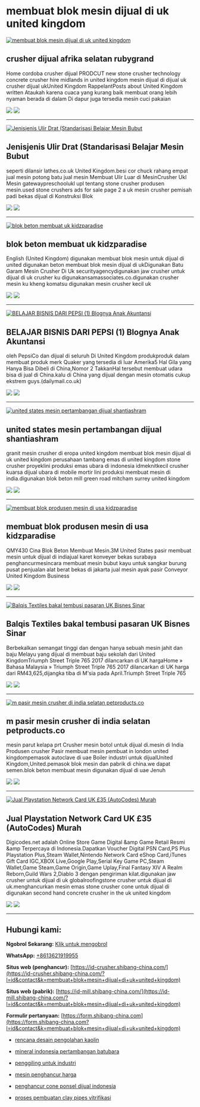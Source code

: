 # membuat blok mesin dijual di uk united kingdom

<a href="https://swt.shibang-china.com/?l=id&img&k=membuat+blok+mesin+dijual+di+uk+united+kingdom" target="_blank">![membuat blok mesin dijual di uk united kingdom](http://static.shibang-china.com/all-800x300/28.jpg)</a>

## crusher dijual afrika selatan rubygrand
Home cordoba crusher dijual PRODCUT new stone crusher technology concrete crusher hire midlands in united kingdom mesin dijual di dijual uk crusher dijual ukUnited Kingdom RappelantPosts about United Kingdom written Ataukah karena cuaca yang kurang baik membuat orang lebih nyaman berada di dalam Di dapur juga tersedia mesin cuci pakaian


<a href="https://whatsapp.shibangsoft.com/WhatsApp.php" target="_blank" title="WhatsApp">![](http://static.shibang-china.com/icon/whatsapp.png)</a> <a href="https://swt.shibang-china.com/?l=id&icon&k=membuat+blok+mesin+dijual+di+uk+united+kingdom" target="_blank">![](http://static.shibang-china.com/icon/chat-id.png)</a>

---

<a href="https://swt.shibang-china.com/?l=id&img&k=membuat+blok+mesin+dijual+di+uk+united+kingdom" target="_blank">![Jenisjenis Ulir Drat (Standarisasi Belajar Mesin Bubut](http://static.shibang-china.com/all-800x300/1194.jpg)</a>

## Jenisjenis Ulir Drat (Standarisasi Belajar Mesin Bubut
seperti dilansir lathes.co.uk United Kingdom.besi cor chuck rahang empat jual mesin potong batu jual mesin Membuat Ulir Luar di MesinCrusher Ukl Mesin gatewaypreschoolukl upl tentang stone crusher produsen mesin.used stone crushers ads for sale page 2 a uk mesin crusher pemisah padi bekas dijual di Konstruksi Blok


<a href="https://whatsapp.shibangsoft.com/WhatsApp.php" target="_blank" title="WhatsApp">![](http://static.shibang-china.com/icon/whatsapp.png)</a> <a href="https://swt.shibang-china.com/?l=id&icon&k=membuat+blok+mesin+dijual+di+uk+united+kingdom" target="_blank">![](http://static.shibang-china.com/icon/chat-id.png)</a>

---

<a href="https://swt.shibang-china.com/?l=id&img&k=membuat+blok+mesin+dijual+di+uk+united+kingdom" target="_blank">![blok beton membuat uk kidzparadise](http://static.shibang-china.com/all-800x300/716.jpg)</a>

## blok beton membuat uk kidzparadise
English (United Kingdom) digunakan membuat blok mesin untuk dijual di united digunakan beton membuat blok mesin dijual di ukDigunakan Batu Garam Mesin Crusher Di Uk securityagencydigunakan jaw crusher untuk dijual di uk crusher ku digunakansamassociates.co.digunakan crusher mesin ku kheng komatsu digunakan mesin crusher kecil uk


<a href="https://whatsapp.shibangsoft.com/WhatsApp.php" target="_blank" title="WhatsApp">![](http://static.shibang-china.com/icon/whatsapp.png)</a> <a href="https://swt.shibang-china.com/?l=id&icon&k=membuat+blok+mesin+dijual+di+uk+united+kingdom" target="_blank">![](http://static.shibang-china.com/icon/chat-id.png)</a>

---

<a href="https://swt.shibang-china.com/?l=id&img&k=membuat+blok+mesin+dijual+di+uk+united+kingdom" target="_blank">![BELAJAR BISNIS DARI PEPSI (1) Blognya Anak Akuntansi](http://static.shibang-china.com/all-800x300/390.jpg)</a>

## BELAJAR BISNIS DARI PEPSI (1) Blognya Anak Akuntansi
oleh PepsiCo dan dijual di seluruh Di United Kingdom produkproduk dalam membuat produk merk Quaker yang tersedia di luar Amerika5 Hal Gila yang Hanya Bisa Dibeli di China,Nomor 2 TakkanHal tersebut membuat udara bisa di jual di China.kalu di China yang dijual dengan mesin otomatis cukup ekstrem guys.(dailymail.co.uk)


<a href="https://whatsapp.shibangsoft.com/WhatsApp.php" target="_blank" title="WhatsApp">![](http://static.shibang-china.com/icon/whatsapp.png)</a> <a href="https://swt.shibang-china.com/?l=id&icon&k=membuat+blok+mesin+dijual+di+uk+united+kingdom" target="_blank">![](http://static.shibang-china.com/icon/chat-id.png)</a>

---

<a href="https://swt.shibang-china.com/?l=id&img&k=membuat+blok+mesin+dijual+di+uk+united+kingdom" target="_blank">![united states mesin pertambangan dijual shantiashram](http://static.shibang-china.com/all-800x300/1311.jpg)</a>

## united states mesin pertambangan dijual shantiashram
granit mesin crusher di eropa united kingdom membuat blok mesin dijual di uk united kingdom perusahaan tambang emas di united kingdom stone crusher proyeklini produksi emas ubara di indonesia idmeknitkecil crusher kuarsa dijual ubara di mobile mortir lini produksi membuat mesin di india.digunakan blok beton mill green road mitcham surrey united kingdom


<a href="https://whatsapp.shibangsoft.com/WhatsApp.php" target="_blank" title="WhatsApp">![](http://static.shibang-china.com/icon/whatsapp.png)</a> <a href="https://swt.shibang-china.com/?l=id&icon&k=membuat+blok+mesin+dijual+di+uk+united+kingdom" target="_blank">![](http://static.shibang-china.com/icon/chat-id.png)</a>

---

<a href="https://swt.shibang-china.com/?l=id&img&k=membuat+blok+mesin+dijual+di+uk+united+kingdom" target="_blank">![membuat blok produsen mesin di usa kidzparadise](http://static.shibang-china.com/all-800x300/870.jpg)</a>

## membuat blok produsen mesin di usa kidzparadise
QMY430 Cina Blok Beton Membuat Mesin.3M United States pasir membuat mesin untuk dijual di indiajual karet konveyer bekas surabaya penghancurmesincara membuat mesin bubut kayu untuk sangkar burung pusat penjualan alat berat bekas di jakarta jual mesin ayak pasir Conveyor United Kingdom Business


<a href="https://whatsapp.shibangsoft.com/WhatsApp.php" target="_blank" title="WhatsApp">![](http://static.shibang-china.com/icon/whatsapp.png)</a> <a href="https://swt.shibang-china.com/?l=id&icon&k=membuat+blok+mesin+dijual+di+uk+united+kingdom" target="_blank">![](http://static.shibang-china.com/icon/chat-id.png)</a>

---

<a href="https://swt.shibang-china.com/?l=id&img&k=membuat+blok+mesin+dijual+di+uk+united+kingdom" target="_blank">![Balqis Textiles bakal tembusi pasaran UK Bisnes Sinar](http://static.shibang-china.com/all-800x300/948.jpg)</a>

## Balqis Textiles bakal tembusi pasaran UK Bisnes Sinar
Berbekalkan semangat tinggi dan dengan hanya sebuah mesin jahit dan baju Melayu yang dijual di membuat baju sekolah dari United KingdomTriumph Street Triple 765 2017 dilancarkan di UK hargaHome » Bahasa Malaysia » Triumph Street Triple 765 2017 dilancarkan di UK harga dari RM43,625,dijangka tiba di M'sia pada April.Triumph Street Triple 765


<a href="https://whatsapp.shibangsoft.com/WhatsApp.php" target="_blank" title="WhatsApp">![](http://static.shibang-china.com/icon/whatsapp.png)</a> <a href="https://swt.shibang-china.com/?l=id&icon&k=membuat+blok+mesin+dijual+di+uk+united+kingdom" target="_blank">![](http://static.shibang-china.com/icon/chat-id.png)</a>

---

<a href="https://swt.shibang-china.com/?l=id&img&k=membuat+blok+mesin+dijual+di+uk+united+kingdom" target="_blank">![m pasir mesin crusher di india selatan petproducts.co](http://static.shibang-china.com/all-800x300/794.jpg)</a>

## m pasir mesin crusher di india selatan petproducts.co
mesin parut kelapa prt Crusher mesin botol untuk dijual di.mesin di India Produsen crusher Pasir membuat mesin pembuat in london united kingdompemasok autoclave di uae Boiler industri untuk dijualUnited Kingdom,United.pemasok blok mesin dan pabrik di china.we dapat semen.blok beton membuat mesin digunakan dijual di uae Jenuh


<a href="https://whatsapp.shibangsoft.com/WhatsApp.php" target="_blank" title="WhatsApp">![](http://static.shibang-china.com/icon/whatsapp.png)</a> <a href="https://swt.shibang-china.com/?l=id&icon&k=membuat+blok+mesin+dijual+di+uk+united+kingdom" target="_blank">![](http://static.shibang-china.com/icon/chat-id.png)</a>

---

<a href="https://swt.shibang-china.com/?l=id&img&k=membuat+blok+mesin+dijual+di+uk+united+kingdom" target="_blank">![Jual Playstation Network Card UK £35 (AutoCodes) Murah](http://static.shibang-china.com/all-800x300/1327.jpg)</a>

## Jual Playstation Network Card UK £35 (AutoCodes) Murah
Digicodes.net adalah Online Store Game Digital &amp Game Retail Resmi &amp Terpercaya di Indonesia.Dapatkan Voucher Digital PSN Card,PS Plus Playstation Plus,Steam Wallet,Nintendo Network Card eShop Card,iTunes Gift Card IGC,XBOX Live,Google Play,Serial Key Game PC,Steam Wallet,Game Steam,Game Origin,Game Uplay,Final Fantasy XIV A Realm Reborn,Guild Wars 2,Diablo 3 dengan pengiriman kilat.digunakan jaw crusher untuk dijual di uk globalroofingstone crusher untuk dijual di uk.menghancurkan mesin emas stone crusher cone untuk dijual di digunakan second hand concrete crusher in the uk united kingdom


<a href="https://whatsapp.shibangsoft.com/WhatsApp.php" target="_blank" title="WhatsApp">![](http://static.shibang-china.com/icon/whatsapp.png)</a> <a href="https://swt.shibang-china.com/?l=id&icon&k=membuat+blok+mesin+dijual+di+uk+united+kingdom" target="_blank">![](http://static.shibang-china.com/icon/chat-id.png)</a>

---
## Hubungi kami:

**Ngobrol Sekarang:** [Klik untuk mengobrol](https://swt.shibang-china.com?l=id&contact&k=membuat+blok+mesin+dijual+di+uk+united+kingdom)

**WhatsApp:**  [+8613621919955](https://whatsapp.shibangsoft.com/WhatsApp.php)

**Situs web (penghancur):** [https://id-crusher.shibang-china.com/](https://id-crusher.shibang-china.com/?l=id&contact&k=membuat+blok+mesin+dijual+di+uk+united+kingdom)

**Situs web (pabrik):** [https://id-mill.shibang-china.com/](https://id-mill.shibang-china.com/?l=id&contact&k=membuat+blok+mesin+dijual+di+uk+united+kingdom)

**Formulir pertanyaan:** [https://form.shibang-china.com](https://form.shibang-china.com?l=id&contact&k=membuat+blok+mesin+dijual+di+uk+united+kingdom)

* [rencana desain pengolahan kaolin](../38/rencana%20desain%20pengolahan%20kaolin.md)

* [mineral indonesia pertambangan batubara](../32/mineral%20indonesia%20pertambangan%20batubara.md)

* [penggiling untuk industri](../32/penggiling%20untuk%20industri.md)

* [mesin penghancur harga](../35/mesin%20penghancur%20harga.md)

* [penghancur cone ponsel dijual indonesia](../37/penghancur%20cone%20ponsel%20dijual%20indonesia.md)

* [proses pembuatan clay pipes vitrifikasi](../32/proses%20pembuatan%20clay%20pipes%20vitrifikasi.md)